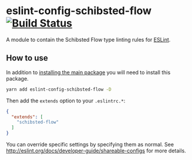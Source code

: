 # eslint-config-schibsted-flow [![Build Status](https://travis-ci.org/schibsted/eslint-config-schibsted.svg?branch=master)](https://travis-ci.org/schibsted/eslint-config-schibsted)

A module to contain the Schibsted Flow type linting rules for [ESLint](http://eslint.org/).

## How to use

In addition to [installing the main package](../eslint-config-schibsted/README.md) you will need to install this package.

```bash
yarn add eslint-config-schibsted-flow -D
```

Then add the `extends` option to your `.eslintrc.*`:

```json
{
  "extends": [
    "schibsted-flow"
  ]
}
```

You can override specific settings by specifying them as normal. See <http://eslint.org/docs/developer-guide/shareable-configs> for more details.
